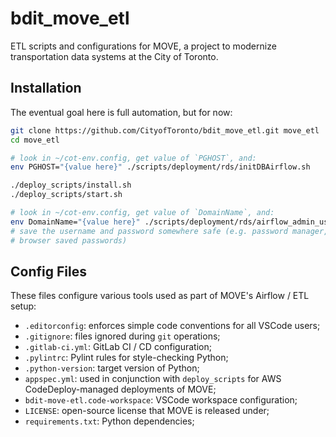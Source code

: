 # bdit_move_etl

ETL scripts and configurations for MOVE, a project to modernize transportation data systems at the City of Toronto.

## Installation

The eventual goal here is full automation, but for now:

```bash
git clone https://github.com/CityofToronto/bdit_move_etl.git move_etl
cd move_etl

# look in ~/cot-env.config, get value of `PGHOST`, and:
env PGHOST="{value here}" ./scripts/deployment/rds/initDBAirflow.sh

./deploy_scripts/install.sh
./deploy_scripts/start.sh

# look in ~/cot-env.config, get value of `DomainName`, and:
env DomainName="{value here}" ./scripts/deployment/rds/airflow_admin_user.py
# save the username and password somewhere safe (e.g. password manager,
# browser saved passwords)
```

## Config Files

These files configure various tools used as part of MOVE's Airflow / ETL setup:

- `.editorconfig`: enforces simple code conventions for all VSCode users;
- `.gitignore`: files ignored during `git` operations;
- `.gitlab-ci.yml`: GitLab CI / CD configuration;
- `.pylintrc`: Pylint rules for style-checking Python;
- `.python-version`: target version of Python;
- `appspec.yml`: used in conjunction with `deploy_scripts` for AWS CodeDeploy-managed deployments of MOVE;
- `bdit-move-etl.code-workspace`: VSCode workspace configuration;
- `LICENSE`: open-source license that MOVE is released under;
- `requirements.txt`: Python dependencies;
